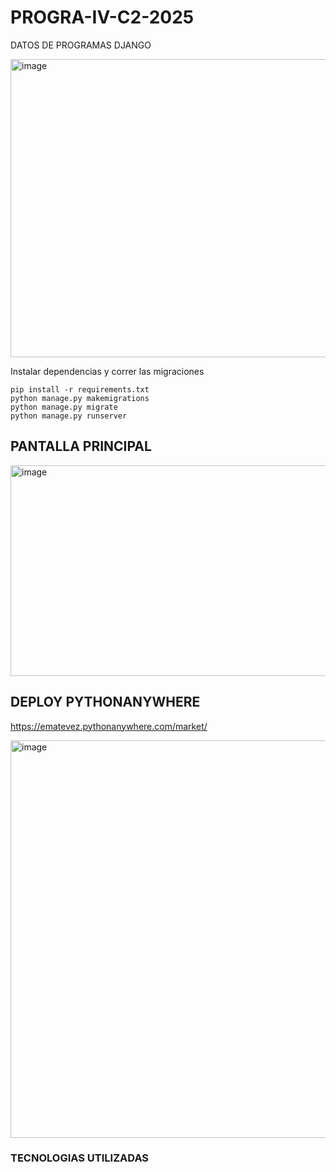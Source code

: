 # PROGRA-IV-C2-2025
DATOS DE PROGRAMAS DJANGO


<img width="893" height="477" alt="image" src="https://github.com/user-attachments/assets/97d58dec-d994-4a55-9275-5050d5ae98d8" />


Instalar dependencias y correr las migraciones

```
pip install -r requirements.txt
python manage.py makemigrations
python manage.py migrate
python manage.py runserver
```
## PANTALLA PRINCIPAL

<img width="1365" height="337" alt="image" src="https://github.com/user-attachments/assets/fc8192c1-4598-44b2-8764-1c0572f13673" />

## DEPLOY PYTHONANYWHERE 

https://ematevez.pythonanywhere.com/market/

<img width="1216" height="636" alt="image" src="https://github.com/user-attachments/assets/a3d2ce29-a1e4-435c-855e-b4cb3bcde4cb" />

### TECNOLOGIAS UTILIZADAS
